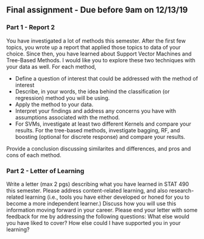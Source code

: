 ## Final assignment - Due before 9am on 12/13/19

### Part 1 - Report 2 

You have investigated a lot of methods this semester. After the first few topics, you wrote up a report that applied those topics to data of your choice. Since then, you have learned about Support Vector Machines and Tree-Based Methods. I would like you to explore these two techniques with your data as well. For each method, 

- Define a question of interest that could be addressed with the method of interest 
- Describe, in your words, the idea behind the classification (or regression) method you will be using. 
- Apply the method to your data. 
- Interpret your findings and address any concerns you have with assumptions associated with the method.  
- For SVMs, investigate at least two different Kernels and compare your results. For the tree-based methods, investigate bagging, RF, and boosting (optional for discrete response) and compare your results. 

Provide a conclusion discussing similarites and differences, and pros and cons of each method. 

### Part 2 - Letter of Learning 

Write a letter (max 2 pgs) describing what you have learned in STAT 490 this semester.  Please address content-related learning, and also research-related learning (i.e., tools you have either developed or honed for you to become a more independent learner.) Discuss how you will use this information moving forward in your career. Please end your letter with some feedback for me by addressing the following questions: What else would you have liked to cover? How else could I have supported you in your learning? 

